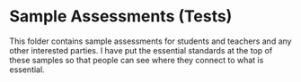 # Sample Assessments (Tests)

This folder contains sample assessments for students and teachers and any other interested parties.  I have put the essential standards at the top of these samples so that people can see where they connect to what is essential.
